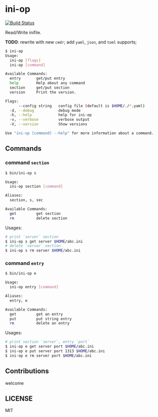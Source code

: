 # ini-op

[![Build Status](https://travis-ci.org/hedzr/ini-op.svg?branch=master)](https://travis-ci.org/hedzr/ini-op)

Read/Write inifile.

**TODO**: rewrite with new `cmdr`; add `yaml`, `json`, and `toml` supports;

```bash
$ ini-op
Usage:
  ini-op [flags]
  ini-op [command]

Available Commands:
  entry       get/put entry
  help        Help about any command
  section     get/put section
  version     Print the version.

Flags:
      --config string   config file (default is $HOME/./*.yaml)
  -d, --debug           debug mode
  -h, --help            help for ini-op
  -v, --verbose         verbose output
  -V, --version         Show versions

Use "ini-op [command] --help" for more information about a command.

```

## Commands

### command `section`

```bash
$ bin/ini-op s

Usage:
  ini-op section [command]

Aliases:
  section, s, sec

Available Commands:
  get         get section
  rm          delete section

```

Usages:

```bash
# print `server` section
$ ini-op s get server $HOME/abc.ini
# delete `server` section
$ ini-op s rm server $HOME/abc.ini

```

### command `entry`

```bash
$ bin/ini-op e

Usage:
  ini-op entry [command]

Aliases:
  entry, e

Available Commands:
  get         get an entry
  put         put string entry
  rm          delete an entry

```

Usages:

```bash
# print section `server`, entry `port`
$ ini-op e get server port $HOME/abc.ini
$ ini-op e put server port 1313 $HOME/abc.ini
$ ini-op e rm server port $HOME/abc.ini
```

## Contributions

welcome

## LICENSE

MIT

